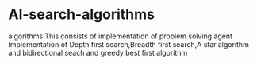 # Al-search-algorithms
algorithms
This consists of implementation of problem solving agent 
Implementation of Depth first search,Breadth first search,A star algorithm and bidirectional seach and greedy best first algorithm
